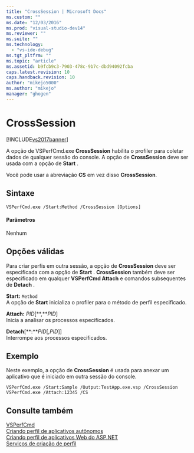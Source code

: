 ```yaml
---
title: "CrossSession | Microsoft Docs"
ms.custom: ""
ms.date: "12/03/2016"
ms.prod: "visual-studio-dev14"
ms.reviewer: ""
ms.suite: ""
ms.technology: 
  - "vs-ide-debug"
ms.tgt_pltfrm: ""
ms.topic: "article"
ms.assetid: b9fcb9c3-7903-478c-9b7c-dbd94092fcba
caps.latest.revision: 10
caps.handback.revision: 10
author: "mikejo5000"
ms.author: "mikejo"
manager: "ghogen"
---
```

# CrossSession
[!INCLUDE[vs2017banner](../code-quality/includes/vs2017banner.md)]

A opção de VSPerfCmd.exe **CrossSession** habilita o profiler para coletar dados de qualquer sessão do console.  A opção de **CrossSession** deve ser usada com a opção de **Start** .  
  
 Você pode usar a abreviação **CS** em vez disso **CrossSession**.  
  
## Sintaxe  
  
```  
VSPerfCmd.exe /Start:Method /CrossSession [Options]  
```  
  
#### Parâmetros  
 Nenhum  
  
## Opções válidas  
 Para criar perfis em outra sessão, a opção de **CrossSession** deve ser especificada com a opção de **Start** .  **CrossSession** também deve ser especificado em qualquer **VSPerfCmd Attach** e comandos subsequentes de **Detach** .  
  
 **Start:** `Method`  
 A opção de **Start** inicializa o profiler para o método de perfil especificado.  
  
 **Attach:** *PID*\[**,***PID*\]  
 Inicia a analisar os processos especificados.  
  
 **Detach**\[**:***PID*\[,*PID*\]\]  
 Interrompe aos processos especificados.  
  
## Exemplo  
 Neste exemplo, a opção de **CrossSession** é usada para anexar um aplicativo que é iniciado em outra sessão do console.  
  
```  
VSPerfCmd.exe /Start:Sample /Output:TestApp.exe.vsp /CrossSession  
VSPerfCmd.exe /Attach:12345 /CS  
```  
  
## Consulte também  
 [VSPerfCmd](../profiling/vsperfcmd.md)   
 [Criando perfil de aplicativos autônomos](../profiling/command-line-profiling-of-stand-alone-applications.md)   
 [Criando perfil de aplicativos Web do ASP.NET](../profiling/command-line-profiling-of-aspnet-web-applications.md)   
 [Serviços de criação de perfil](../profiling/command-line-profiling-of-services.md)